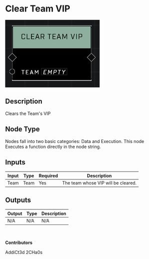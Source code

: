 # Clear Team VIP
![alt text](../../../.gitbook/assets/clear-team-vip.png)
## Description
Clears the Team's VIP

## Node Type
Nodes fall into two basic categories: Data and Execution. This node Executes a function directly in the node string.

## Inputs
| Input | Type | Required | Description |
|------------------|------------------|----------|--------------------------------------------------------------|
| Team | Team | Yes | The team whose VIP will be cleared. |

## Outputs
| Output | Type | Description |
|------------------|------------------|--------------------------------------------------------------|
| N/A | N/A | N/A |

\
\
**Contributors**

AddiCt3d 2CHa0s